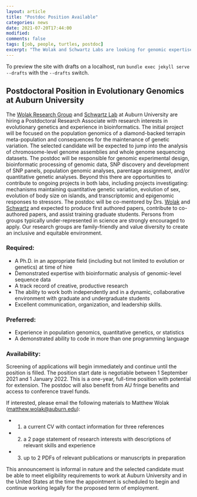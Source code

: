 ```yaml
---
layout: article
title: "Postdoc Position Available"
categories: news
date: 2021-07-20T17:44:00
modified:
comments: false
tags: [job, people, turtles, postdoc]
excerpt: "The Wolak and Schwartz Labs are looking for genomic expertise"
---
```


To preview the site with drafts on a localhost, run `bundle exec jekyll serve --drafts` with the `--drafts` switch.

## Postdoctoral Position in Evolutionary Genomics at Auburn University

The [Wolak Research Group](https://qgevoeco.com/) and [Schwartz Lab](www.schwartzlab-ecoevolutionarygenomics.org) at Auburn University are hiring a Postdoctoral Research Associate with research interests in evolutionary genetics and experience in bioinformatics. The initial project will be focused on the population genomics of a diamond-backed terrapin meta-population and consequences for the maintenance of genetic variation. The selected candidate will be expected to jump into the analysis of chromosome-level genome assemblies and whole genome sequencing datasets. The postdoc will be responsible for genomic experimental design, bioinformatic processing of genomic data, SNP discovery and development of SNP panels, population genomic analyses, parentage assignment, and/or quantitative genetic analyses. Beyond this there are opportunities to contribute to ongoing projects in both labs, including projects investigating: mechanisms maintaining quantitative genetic variation, evolution of sex, evolution of body size on islands, and transcriptomic and epigenomic responses to stressors. The postdoc will be co-mentored by Drs. [Wolak](https://qgevoeco.com/people/) and [Schwartz](https://www.schwartzlab-ecoevolutionarygenomics.org/research-c1enr) and expected to produce first authored papers, contribute to co-authored papers, and assist training graduate students. Persons from groups typically under-represented in science are strongly encouraged to apply. Our research groups are family-friendly and value diversity to create an inclusive and equitable environment. 

### Required:
  - A Ph.D. in an appropriate field (including but not limited to evolution or genetics) at time of hire
  - Demonstrated expertise with bioinformatic analysis of genomic-level sequence data
  - A track record of creative, productive research
  - The ability to work both independently and in a dynamic, collaborative environment with graduate and undergraduate students
  - Excellent communication, organization, and leadership skills.

### Preferred:
  - Experience in population genomics, quantitative genetics, or statistics
  - A demonstrated ability to code in more than one programming language

### Availability:
Screening of applications will begin immediately and continue until the position is filled. The position start date is negotiable between 1 September 2021 and 1 January 2022. This is a one-year, full-time position with potential for extension. The postdoc will also benefit from AU fringe benefits and access to conference travel funds. 

If interested, please email the following materials to Matthew Wolak (matthew.wolak@auburn.edu):
  - 1) a current CV with contact information for three references
  - 2) a 2 page statement of research interests with descriptions of relevant skills and experience
  - 3) up to 2 PDFs of relevant publications or manuscripts in preparation

This announcement is informal in nature and the selected candidate must be able to meet eligibility requirements to work at Auburn University and in the United States at the time the appointment is scheduled to begin and continue working legally for the proposed term of employment.


